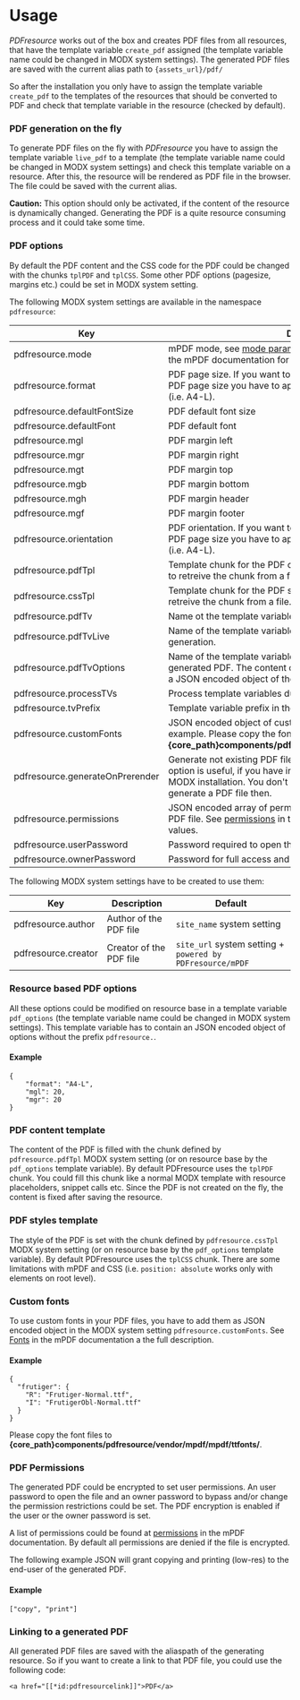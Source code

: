 # Usage

*PDFresource* works out of the box and creates PDF files from all resources, that have the template variable `create_pdf` assigned (the template variable name could be changed in MODX system settings). The generated PDF files are saved with the current alias path to `{assets_url}/pdf/`

So after the installation you only have to assign the template variable `create_pdf` to the templates of the resources that should be converted to PDF and check that template variable in the resource (checked by default).

### PDF generation on the fly

To generate PDF files on the fly with *PDFresource* you have to assign the template variable `live_pdf` to a template (the template variable name could be changed in MODX system settings) and check this template variable on a resource. After this, the resource will be rendered as PDF file in the browser. The file could be saved with the current alias.
 
**Caution:** This option should only be activated, if the content of the resource is dynamically changed. Generating the PDF is a quite resource consuming process and it could take some time.

### PDF options

By default the PDF content and the CSS code for the PDF could be changed with the chunks `tplPDF` and `tplCSS`. Some other PDF options (pagesize, margins etc.) could be set in MODX system setting.

The following MODX system settings are available in the namespace `pdfresource`:

Key | Description | Default
----|-------------|--------
pdfresource.mode | mPDF mode, see [mode parameter](http://mpdf1.com/manual/index.php?tid=184) and [choosing a configuration](http://mpdf1.com/manual/index.php?tid=504) in the mPDF documentation for possible values. | -
pdfresource.format | PDF page size. If you want to change the orientation of a "named" PDF page size you have to append -L to the PDF page size string (i.e. A4-L). | A4
pdfresource.defaultFontSize | PDF default font size | 0
pdfresource.defaultFont | PDF default font | -
pdfresource.mgl | PDF margin left | 15
pdfresource.mgr | PDF margin right | 15
pdfresource.mgt | PDF margin top | 16
pdfresource.mgb | PDF margin bottom | 16
pdfresource.mgh | PDF margin header | 9
pdfresource.mgf | PDF margin footer | 9
pdfresource.orientation | PDF orientation. If you want to change the orientation of a "named" PDF page size you have to append -L to the PDF page size string (i.e. A4-L). | P
pdfresource.pdfTpl | Template chunk for the PDF content. You could use @FILE binding to retreive the chunk from a file. | tplPDF
pdfresource.cssTpl | Template chunk for the PDF style. You could use @FILE binding to retreive the chunk from a file. | tplCSS
pdfresource.pdfTv | Name ot the template variable that activates the PDF generation. | create_pdf
pdfresource.pdfTvLive | Name of the template variable that activates the on the fly PDF generation. | live_pdf
pdfresource.pdfTvOptions | Name of the template variable that change the options of the generated PDF. The content of this template variable has to contain a JSON encoded object of the options you want to change. | pdf_options
pdfresource.processTVs | Process template variables during PDF generation. | true
pdfresource.tvPrefix | Template variable prefix in the template chunk. | .tv
pdfresource.customFonts | JSON encoded object of custom fonts, see [Custom fonts](#custom-fonts) for an example. Please copy the font files to **{core_path}components/pdfresource/vendor/mpdf/mpdf/ttfonts/**. | -
pdfresource.generateOnPrerender | Generate not existing PDF files during OnWebPagePrerender. This option is useful, if you have installed PDFresource in an existing MODX installation. You don't have to save all resources that could generate a PDF file then. | false
pdfresource.permissions | JSON encoded array of permissions granted to the end-user of the PDF file. See [permissions](http://mpdf1.com/manual/index.php?tid=129) in the mPDF documentation for possible values. | []
pdfresource.userPassword | Password required to open the generated PDF. | -
pdfresource.ownerPassword | Password for full access and permissions to the generated PDF. | -

The following MODX system settings have to be created to use them:

Key | Description | Default
----|-------------|--------
pdfresource.author | Author of the PDF file | `site_name` system setting
pdfresource.creator | Creator of the PDF file | `site_url` system setting + ` powered by PDFresource/mPDF`

### Resource based PDF options

All these options could be modified on resource base in a template variable `pdf_options` (the template variable name could be changed in MODX system settings). This template variable has to contain an JSON encoded object of options without the prefix `pdfresource.`.

#### Example

```
{
    "format": "A4-L",
    "mgl": 20,
    "mgr": 20
}
```

### PDF content template

The content of the PDF is filled with the chunk defined by `pdfresource.pdfTpl` MODX system setting (or on resource base by the `pdf_options` template variable). By default PDFresource uses the `tplPDF` chunk. You could fill this chunk like a normal MODX template with resource placeholders, snippet calls etc. Since the PDF is not created on the fly, the content is fixed after saving the resource.

### PDF styles template

The style of the PDF is set with the chunk defined by `pdfresource.cssTpl` MODX system setting (or on resource base by the `pdf_options` template variable). By default PDFresource uses the `tplCSS` chunk. There are some limitations with mPDF and CSS (i.e. `position: absolute` works only with elements on root level).

### Custom fonts

To use custom fonts in your PDF files, you have to add them as JSON encoded object in the MODX system setting `pdfresource.customFonts`. See [Fonts](http://mpdf1.com/manual/index.php?tid=501) in the mPDF documentation a the full description. 

#### Example

```
{
  "frutiger": {
    "R": "Frutiger-Normal.ttf",
    "I": "FrutigerObl-Normal.ttf"
  }
}
```

Please copy the font files to **{core_path}components/pdfresource/vendor/mpdf/mpdf/ttfonts/**.

### PDF Permissions

The generated PDF could be encrypted to set user permissions. An user password to open the file and an owner password to bypass and/or change the permission restrictions could be set. The PDF encryption is enabled if the user or the owner password is set. 

A list of permissions could be found at [permissions](http://mpdf1.com/manual/index.php?tid=129) in the mPDF documentation. By default all permissions are denied if the file is encrypted. 

The following example JSON will grant copying and printing (low-res) to the end-user of the generated PDF.

#### Example

```
["copy", "print"]
```

### Linking to a generated PDF

All generated PDF files are saved with the aliaspath of the generating resource. So if you want to create a link to that PDF file, you could use the following code:

```
<a href="[[*id:pdfresourcelink]]">PDF</a>
```

<!-- Piwik -->
<script type="text/javascript">
  var _paq = _paq || [];
  _paq.push(['trackPageView']);
  _paq.push(['enableLinkTracking']);
  (function() {
    var u="//piwik.partout.info/";
    _paq.push(['setTrackerUrl', u+'piwik.php']);
    _paq.push(['setSiteId', 18]);
    var d=document, g=d.createElement('script'), s=d.getElementsByTagName('script')[0];
    g.type='text/javascript'; g.async=true; g.defer=true; g.src=u+'piwik.js'; s.parentNode.insertBefore(g,s);
  })();
</script>
<noscript><p><img src="//piwik.partout.info/piwik.php?idsite=18" style="border:0;" alt="" /></p></noscript>
<!-- End Piwik Code -->
